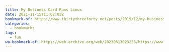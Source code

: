 ```yaml
---
title: My Business Card Runs Linux
date: 2021-11-15T11:02:03Z
bookmark-of: https://www.thirtythreeforty.net/posts/2019/12/my-business-card-runs-linux/
categories:
  - bookmarks
tags:
  - fun
wa-bookmark-of: https://web.archive.org/web/20230613023253/https://www.thirtythreeforty.net/posts/2019/12/my-business-card-runs-linux/
---
```

